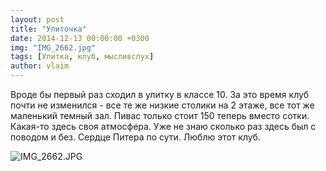 ```yaml
---
layout: post
title: "Улиточка"
date: 2014-12-13 00:00:00 +0300
img: "IMG_2662.jpg"
tags: [Улитка, клуб, мысливслух]
author: vlaim
---
```


Вроде бы первый раз сходил в улитку в классе 10\. За это время клуб почти не изменился - все те же низкие столики на 2 этаже, все тот же маленький темный зал. Пивас только стоит 150 теперь вместо сотки. Какая-то здесь своя атмосфера. Уже не знаю сколько раз здесь был с поводом и без. Сердце Питера по сути. Люблю этот клуб.

![IMG_2662.JPG](/blog/assets/img/IMG_2662.jpg)